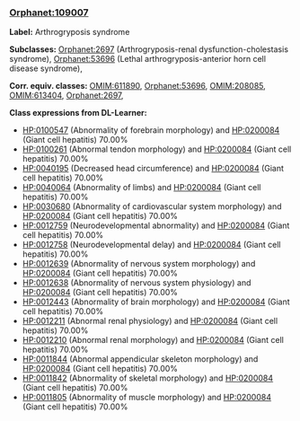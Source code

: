 
### [Orphanet:109007](http://www.orpha.net/ORDO/Orphanet_109007)
**Label:** Arthrogryposis syndrome

**Subclasses:** [Orphanet:2697](http://www.orpha.net/ORDO/Orphanet_2697) (Arthrogryposis-renal dysfunction-cholestasis syndrome), [Orphanet:53696](http://www.orpha.net/ORDO/Orphanet_53696) (Lethal arthrogryposis-anterior horn cell disease syndrome), 

**Corr. equiv. classes:** [OMIM:611890](http://purl.obolibrary.org/obo/OMIM_611890), [Orphanet:53696](http://www.orpha.net/ORDO/Orphanet_53696), [OMIM:208085](http://purl.obolibrary.org/obo/OMIM_208085), [OMIM:613404](http://purl.obolibrary.org/obo/OMIM_613404), [Orphanet:2697](http://www.orpha.net/ORDO/Orphanet_2697), 

**Class expressions from DL-Learner:**

- [HP:0100547](http://purl.obolibrary.org/obo/HP_0100547) (Abnormality of forebrain morphology) and [HP:0200084](http://purl.obolibrary.org/obo/HP_0200084) (Giant cell hepatitis) 70.00%
- [HP:0100261](http://purl.obolibrary.org/obo/HP_0100261) (Abnormal tendon morphology) and [HP:0200084](http://purl.obolibrary.org/obo/HP_0200084) (Giant cell hepatitis) 70.00%
- [HP:0040195](http://purl.obolibrary.org/obo/HP_0040195) (Decreased head circumference) and [HP:0200084](http://purl.obolibrary.org/obo/HP_0200084) (Giant cell hepatitis) 70.00%
- [HP:0040064](http://purl.obolibrary.org/obo/HP_0040064) (Abnormality of limbs) and [HP:0200084](http://purl.obolibrary.org/obo/HP_0200084) (Giant cell hepatitis) 70.00%
- [HP:0030680](http://purl.obolibrary.org/obo/HP_0030680) (Abnormality of cardiovascular system morphology) and [HP:0200084](http://purl.obolibrary.org/obo/HP_0200084) (Giant cell hepatitis) 70.00%
- [HP:0012759](http://purl.obolibrary.org/obo/HP_0012759) (Neurodevelopmental abnormality) and [HP:0200084](http://purl.obolibrary.org/obo/HP_0200084) (Giant cell hepatitis) 70.00%
- [HP:0012758](http://purl.obolibrary.org/obo/HP_0012758) (Neurodevelopmental delay) and [HP:0200084](http://purl.obolibrary.org/obo/HP_0200084) (Giant cell hepatitis) 70.00%
- [HP:0012639](http://purl.obolibrary.org/obo/HP_0012639) (Abnormality of nervous system morphology) and [HP:0200084](http://purl.obolibrary.org/obo/HP_0200084) (Giant cell hepatitis) 70.00%
- [HP:0012638](http://purl.obolibrary.org/obo/HP_0012638) (Abnormality of nervous system physiology) and [HP:0200084](http://purl.obolibrary.org/obo/HP_0200084) (Giant cell hepatitis) 70.00%
- [HP:0012443](http://purl.obolibrary.org/obo/HP_0012443) (Abnormality of brain morphology) and [HP:0200084](http://purl.obolibrary.org/obo/HP_0200084) (Giant cell hepatitis) 70.00%
- [HP:0012211](http://purl.obolibrary.org/obo/HP_0012211) (Abnormal renal physiology) and [HP:0200084](http://purl.obolibrary.org/obo/HP_0200084) (Giant cell hepatitis) 70.00%
- [HP:0012210](http://purl.obolibrary.org/obo/HP_0012210) (Abnormal renal morphology) and [HP:0200084](http://purl.obolibrary.org/obo/HP_0200084) (Giant cell hepatitis) 70.00%
- [HP:0011844](http://purl.obolibrary.org/obo/HP_0011844) (Abnormal appendicular skeleton morphology) and [HP:0200084](http://purl.obolibrary.org/obo/HP_0200084) (Giant cell hepatitis) 70.00%
- [HP:0011842](http://purl.obolibrary.org/obo/HP_0011842) (Abnormality of skeletal morphology) and [HP:0200084](http://purl.obolibrary.org/obo/HP_0200084) (Giant cell hepatitis) 70.00%
- [HP:0011805](http://purl.obolibrary.org/obo/HP_0011805) (Abnormality of muscle morphology) and [HP:0200084](http://purl.obolibrary.org/obo/HP_0200084) (Giant cell hepatitis) 70.00%


